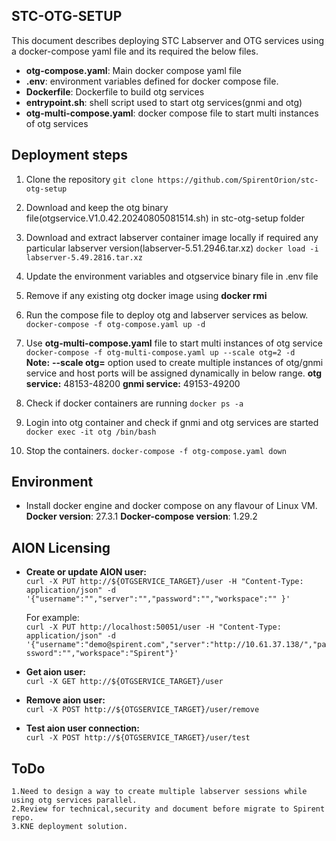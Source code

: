 ## STC-OTG-SETUP

This document describes deploying STC Labserver and OTG services using a docker-compose yaml file and its required the below files.

  - **otg-compose.yaml**: Main docker compose yaml file
  - **.env**: environment variables defined for docker compose file.
  - **Dockerfile**: Dockerfile to build otg services
  - **entrypoint.sh**: shell script used to start otg services(gnmi and otg)  
  - **otg-multi-compose.yaml**: docker compose file to start multi instances of otg services

## Deployment steps
 1. Clone the repository
      `git clone https://github.com/SpirentOrion/stc-otg-setup`
 2. Download and keep the otg binary file(otgservice.V1.0.42.20240805081514.sh) in stc-otg-setup folder
 3. Download and extract labserver container image locally if required any particular labserver version(labserver-5.51.2946.tar.xz)
      `docker load -i labserver-5.49.2816.tar.xz`
 4. Update the environment variables and otgservice binary file in .env file
 5. Remove if any existing otg docker image using **docker rmi <image id>**
 6. Run the compose file to deploy otg and labserver services as below.
      `docker-compose -f otg-compose.yaml up -d`      
 7. Use **otg-multi-compose.yaml** file to start multi instances of otg service
      `docker-compose -f otg-multi-compose.yaml up --scale otg=2 -d`    
    **Note:** 
    **--scale otg=<no of otg instances>** option used to create multiple instances of otg/gnmi service and host ports will be assigned dynamically in below range.
    **otg service:** 48153-48200
    **gnmi service:** 49153-49200
    
 8. Check if docker containers are running
      `docker ps -a`
 9. Login into otg container and check if gnmi and otg services are started
      `docker exec -it otg /bin/bash`
 10. Stop the containers.
      `docker-compose -f otg-compose.yaml down`

## Environment
  - Install docker engine and docker compose on any flavour of Linux VM.
      **Docker version**: 27.3.1
      **Docker-compose version**: 1.29.2

## AION Licensing
  - **Create or update AION user:**<br>
    `curl -X PUT http://${OTGSERVICE_TARGET}/user -H "Content-Type: application/json" -d '{"username":"","server":"","password":"","workspace":"" }'`

    For example:<br>
    `curl -X PUT http://localhost:50051/user -H "Content-Type: application/json" -d '{"username":"demo@spirent.com","server":"http://10.61.37.138/","password":"","workspace":"Spirent"}'`
  - **Get aion user:**<br>
    `curl -X GET http://${OTGSERVICE_TARGET}/user`
  - **Remove aion user:**<br>
    `curl -X POST http://${OTGSERVICE_TARGET}/user/remove`
  - **Test aion user connection:**<br>
     `curl -X POST http://${OTGSERVICE_TARGET}/user/test`

## ToDo
    1.Need to design a way to create multiple labserver sessions while using otg services parallel.
    2.Review for technical,security and document before migrate to Spirent repo.
    3.KNE deployment solution.
